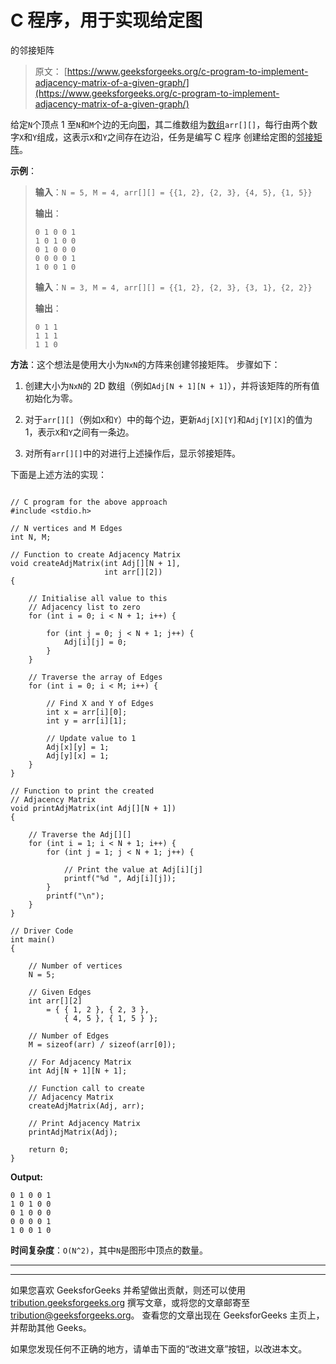 # C 程序，用于实现给定图

的邻接矩阵

> 原文： [https://www.geeksforgeeks.org/c-program-to-implement-adjacency-matrix-of-a-given-graph/](https://www.geeksforgeeks.org/c-program-to-implement-adjacency-matrix-of-a-given-graph/)

给定`N`个顶点 1 至`N`和`M`个边的无向[图](https://www.geeksforgeeks.org/graph-and-its-representations/)，其二维数组为[数组](https://www.geeksforgeeks.org/introduction-to-arrays/)`arr[][]`，每行由两个数字`X`和`Y`组成，这表示`X`和`Y`之间存在边沿，任务是编写 C 程序 创建给定图的[邻接矩阵](https://www.geeksforgeeks.org/convert-adjacency-matrix-to-adjacency-list-representation-of-graph/)。

**示例**：

> **输入**：`N = 5, M = 4, arr[][] = {{1, 2}, {2, 3}, {4, 5}, {1, 5}}`
> 
> **输出**：
>
> ```
> 0 1 0 0 1
> 1 0 1 0 0
> 0 1 0 0 0
> 0 0 0 0 1
> 1 0 0 1 0
> ```
>
> **输入**：`N = 3, M = 4, arr[][] = {{1, 2}, {2, 3}, {3, 1}, {2, 2}}`
>
> **输出**：
>
> ```
> 0 1 1
> 1 1 1
> 1 1 0
> ```

**方法**：这个想法是使用大小为`NxN`的方阵来创建邻接矩阵。 步骤如下：

1.  创建大小为`NxN`的 2D 数组（例如`Adj[N + 1][N + 1]`），并将该矩阵的所有值初始化为零。

2.  对于`arr[][]`（例如`X`和`Y`）中的每个边，更新`Adj[X][Y]`和`Adj[Y][X]`的值为 1，表示`X`和`Y`之间有一条边。

3.  对所有`arr[][]`中的对进行上述操作后，显示邻接矩阵。

下面是上述方法的实现：

```

// C program for the above approach 
#include <stdio.h> 

// N vertices and M Edges 
int N, M; 

// Function to create Adjacency Matrix 
void createAdjMatrix(int Adj[][N + 1], 
                     int arr[][2]) 
{ 

    // Initialise all value to this 
    // Adjacency list to zero 
    for (int i = 0; i < N + 1; i++) { 

        for (int j = 0; j < N + 1; j++) { 
            Adj[i][j] = 0; 
        } 
    } 

    // Traverse the array of Edges 
    for (int i = 0; i < M; i++) { 

        // Find X and Y of Edges 
        int x = arr[i][0]; 
        int y = arr[i][1]; 

        // Update value to 1 
        Adj[x][y] = 1; 
        Adj[y][x] = 1; 
    } 
} 

// Function to print the created 
// Adjacency Matrix 
void printAdjMatrix(int Adj[][N + 1]) 
{ 

    // Traverse the Adj[][] 
    for (int i = 1; i < N + 1; i++) { 
        for (int j = 1; j < N + 1; j++) { 

            // Print the value at Adj[i][j] 
            printf("%d ", Adj[i][j]); 
        } 
        printf("\n"); 
    } 
} 

// Driver Code 
int main() 
{ 

    // Number of vertices 
    N = 5; 

    // Given Edges 
    int arr[][2] 
        = { { 1, 2 }, { 2, 3 },  
            { 4, 5 }, { 1, 5 } }; 

    // Number of Edges 
    M = sizeof(arr) / sizeof(arr[0]); 

    // For Adjacency Matrix 
    int Adj[N + 1][N + 1]; 

    // Function call to create 
    // Adjacency Matrix 
    createAdjMatrix(Adj, arr); 

    // Print Adjacency Matrix 
    printAdjMatrix(Adj); 

    return 0; 
} 

```

**Output:**

```
0 1 0 0 1 
1 0 1 0 0 
0 1 0 0 0 
0 0 0 0 1 
1 0 0 1 0

```

**时间复杂度**：`O(N^2)`，其中`N`是图形中顶点的数量。



* * *

* * *

如果您喜欢 GeeksforGeeks 并希望做出贡献，则还可以使用 [tribution.geeksforgeeks.org](https://contribute.geeksforgeeks.org/) 撰写文章，或将您的文章邮寄至 tribution@geeksforgeeks.org。 查看您的文章出现在 GeeksforGeeks 主页上，并帮助其他 Geeks。

如果您发现任何不正确的地方，请单击下面的“改进文章”按钮，以改进本文。